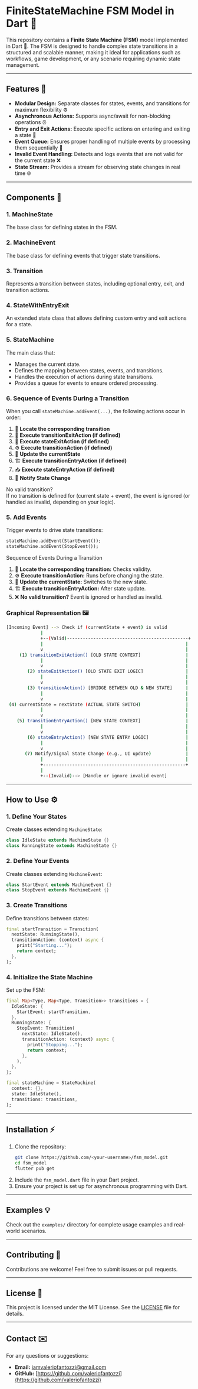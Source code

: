 # FiniteStateMachine FSM Model in Dart 🚦

This repository contains a **Finite State Machine (FSM)** model implemented in Dart 🤖. The FSM is designed to handle complex state transitions in a structured and scalable manner, making it ideal for applications such as workflows, game development, or any scenario requiring dynamic state management.

---

## **Features** 🚀

- **Modular Design:** Separate classes for states, events, and transitions for maximum flexibility ⚙️
- **Asynchronous Actions:** Supports async/await for non-blocking operations ⏰
- **Entry and Exit Actions:** Execute specific actions on entering and exiting a state 🚪
- **Event Queue:** Ensures proper handling of multiple events by processing them sequentially 📜
- **Invalid Event Handling:** Detects and logs events that are not valid for the current state ❌
- **State Stream:** Provides a stream for observing state changes in real time 🌐

---

## **Components** 🧩

### 1. **MachineState**

The base class for defining states in the FSM.

### 2. **MachineEvent**

The base class for defining events that trigger state transitions.

### 3. **Transition**

Represents a transition between states, including optional entry, exit, and transition actions.

### 4. **StateWithEntryExit**

An extended state class that allows defining custom entry and exit actions for a state.

### 5. **StateMachine**

The main class that:

- Manages the current state.
- Defines the mapping between states, events, and transitions.
- Handles the execution of actions during state transitions.
- Provides a queue for events to ensure ordered processing.

### 6. **Sequence of Events During a Transition**

When you call `stateMachine.addEvent(...)`, the following actions occur in order:

1. 🚀 **Locate the corresponding transition**
2. 🏁 **Execute transitionExitAction (if defined)**
3. 🚪 **Execute stateExitAction (if defined)**
4. ⚙️ **Execute transitionAction (if defined)**
5. 🔄 **Update the currentState**
6. 🏗️ **Execute transitionEntryAction (if defined)**
7. 📥 **Execute stateEntryAction (if defined)**
8. 🔔 **Notify State Change**

No valid transition?  
If no transition is defined for (current state + event), the event is ignored (or handled as invalid, depending on your logic).


### **5. Add Events**

Trigger events to drive state transitions:

```dart
stateMachine.addEvent(StartEvent());
stateMachine.addEvent(StopEvent());
```

Sequence of Events During a Transition

1. 🚦 **Locate the corresponding transition:** Checks validity.
2. ⚙️ **Execute transitionAction:** Runs before changing the state.
3. 🔄 **Update the currentState:** Switches to the new state.
4. 🏗️ **Execute transitionEntryAction:** After state update.
5. ❌ **No valid transition?** Event is ignored or handled as invalid.


### **Graphical Representation** 🖼️

```bash
[Incoming Event] --> Check if (currentState + event) is valid
             |
             +--(Valid)----------------------------------------------+
             |                                                      |
             v                                                      |
     (1) transitionExitAction() [OLD STATE CONTEXT]                 |
             |                                                      |
             v                                                      |
        (2) stateExitAction() [OLD STATE EXIT LOGIC]                |
             |                                                      |
             v                                                      |
        (3) transitionAction() [BRIDGE BETWEEN OLD & NEW STATE]     |
             |                                                      |
             v                                                      |
 (4) currentState = nextState (ACTUAL STATE SWITCH)                 |
             |                                                      |
             v                                                      |
    (5) transitionEntryAction() [NEW STATE CONTEXT]                 |
             |                                                      |
             v                                                      |
        (6) stateEntryAction() [NEW STATE ENTRY LOGIC]              |
             |                                                      |
             v                                                      |
       (7) Notify/Signal State Change (e.g., UI update)             |
             |                                                      |
             +------------------------------------------------------+
             |
             +--(Invalid)--> [Handle or ignore invalid event]
```

---

## **How to Use** ⚙️

### **1. Define Your States**

Create classes extending `MachineState`:

```dart
class IdleState extends MachineState {}
class RunningState extends MachineState {}
```

### **2. Define Your Events**

Create classes extending `MachineEvent`:

```dart
class StartEvent extends MachineEvent {}
class StopEvent extends MachineEvent {}
```

### **3. Create Transitions**

Define transitions between states:

```dart
final startTransition = Transition(
  nextState: RunningState(),
  transitionAction: (context) async {
    print("Starting...");
    return context;
  },
);
```

### **4. Initialize the State Machine**

Set up the FSM:

```dart
final Map<Type, Map<Type, Transition>> transitions = {
  IdleState: {
    StartEvent: startTransition,
  },
  RunningState: {
    StopEvent: Transition(
      nextState: IdleState(),
      transitionAction: (context) async {
        print("Stopping...");
        return context;
      },
    ),
  },
};

final stateMachine = StateMachine(
  context: {},
  state: IdleState(),
  transitions: transitions,
);
```

---

## **Installation** ⚡

1. Clone the repository:
   ```bash
   git clone https://github.com/<your-username>/fsm_model.git
   cd fsm_model
   flutter pub get
   ```
2. Include the `fsm_model.dart` file in your Dart project.
3. Ensure your project is set up for asynchronous programming with Dart.

---

## **Examples** 💡

Check out the `examples/` directory for complete usage examples and real-world scenarios.

---

## **Contributing** 🤝

Contributions are welcome! Feel free to submit issues or pull requests.

---

## **License** 📄

This project is licensed under the MIT License. See the [LICENSE](LICENSE) file for details.

---

## **Contact** ✉️

For any questions or suggestions:

- **Email:** [iamvaleriofantozzi@gmail.com](mailto:iamvaleriofantozzi@gmail.com)
- **GitHub:** [https://github.com/valeriofantozzi](https://github.com/valeriofantozzi)
